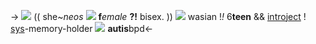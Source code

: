 -> ![](https://media.discordapp.net/attachments/1012559729106624564/1037066000140615821/Untitled37_20221101190946.png)
(( she~*neos* ![](https://barbara.crd.co/assets/images/gallery21/4f2ed24a.gif?v=115e6ed7) **f**_emale_ **?!** bisex. ))
![](https://barbara.crd.co/assets/images/gallery38/ad8ad522.gif?v=115e6ed7) wasian !*!* 6**teen** && [intro](https://hanako-kun.fandom.com/wiki/Yashiro_Nene)[ject](https://pjsekai.sega.jp/character/unite02/minori/index.html) !
[sys](https://rentry.co/shiftedspacespectrum)-memory-holder ![](https://barbara.crd.co/assets/images/gallery30/145608cd.gif?v=115e6ed7)  **autis**bpd<-